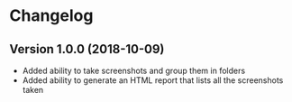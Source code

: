 # Changelog

## Version 1.0.0 (2018-10-09)

* Added ability to take screenshots and group them in folders
* Added ability to generate an HTML report that lists all the screenshots taken